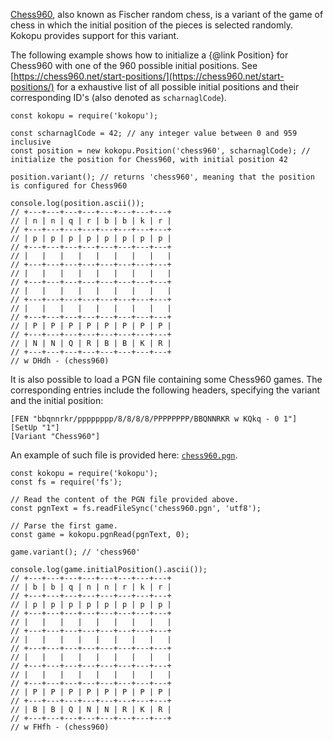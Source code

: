 [Chess960](https://en.wikipedia.org/wiki/Chess960), also known as Fischer random chess, is a variant of the game of chess
in which the initial position of the pieces is selected randomly. Kokopu provides support for this variant.

The following example shows how to initialize a {@link Position} for Chess960 with one of the 960 possible initial positions.
See [https://chess960.net/start-positions/](https://chess960.net/start-positions/) for a exhaustive list of all possible initial positions
and their corresponding ID's (also denoted as `scharnaglCode`).

```
const kokopu = require('kokopu');

const scharnaglCode = 42; // any integer value between 0 and 959 inclusive
const position = new kokopu.Position('chess960', scharnaglCode); // initialize the position for Chess960, with initial position 42

position.variant(); // returns 'chess960', meaning that the position is configured for Chess960

console.log(position.ascii());
// +---+---+---+---+---+---+---+---+
// | n | n | q | r | b | b | k | r |
// +---+---+---+---+---+---+---+---+
// | p | p | p | p | p | p | p | p |
// +---+---+---+---+---+---+---+---+
// |   |   |   |   |   |   |   |   |
// +---+---+---+---+---+---+---+---+
// |   |   |   |   |   |   |   |   |
// +---+---+---+---+---+---+---+---+
// |   |   |   |   |   |   |   |   |
// +---+---+---+---+---+---+---+---+
// |   |   |   |   |   |   |   |   |
// +---+---+---+---+---+---+---+---+
// | P | P | P | P | P | P | P | P |
// +---+---+---+---+---+---+---+---+
// | N | N | Q | R | B | B | K | R |
// +---+---+---+---+---+---+---+---+
// w DHdh - (chess960)
```

It is also possible to load a PGN file containing some Chess960 games. The corresponding entries include the following headers,
specifying the variant and the initial position:

```
[FEN "bbqnnrkr/pppppppp/8/8/8/8/PPPPPPPP/BBQNNRKR w KQkq - 0 1"]
[SetUp "1"]
[Variant "Chess960"]
```

An example of such file is provided here: [`chess960.pgn`](media://chess960.pgn).

```
const kokopu = require('kokopu');
const fs = require('fs');

// Read the content of the PGN file provided above.
const pgnText = fs.readFileSync('chess960.pgn', 'utf8');

// Parse the first game.
const game = kokopu.pgnRead(pgnText, 0);

game.variant(); // 'chess960'

console.log(game.initialPosition().ascii());
// +---+---+---+---+---+---+---+---+
// | b | b | q | n | n | r | k | r |
// +---+---+---+---+---+---+---+---+
// | p | p | p | p | p | p | p | p |
// +---+---+---+---+---+---+---+---+
// |   |   |   |   |   |   |   |   |
// +---+---+---+---+---+---+---+---+
// |   |   |   |   |   |   |   |   |
// +---+---+---+---+---+---+---+---+
// |   |   |   |   |   |   |   |   |
// +---+---+---+---+---+---+---+---+
// |   |   |   |   |   |   |   |   |
// +---+---+---+---+---+---+---+---+
// | P | P | P | P | P | P | P | P |
// +---+---+---+---+---+---+---+---+
// | B | B | Q | N | N | R | K | R |
// +---+---+---+---+---+---+---+---+
// w FHfh - (chess960)
```
